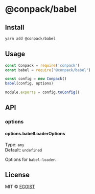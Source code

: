 # @conpack/babel

## Install

```bash
yarn add @conpack/babel
```

## Usage

```js
const Conpack = require('conpack')
const babel = require('@conpack/babel')

const config = new Conpack()
babel(config, options)

module.exports = config.toConfig()
```

## API

### options

#### options.babelLoaderOptions

Type: `any`<br>
Default: `undefined`

Options for `babel-loader`.

## License

MIT &copy; [EGOIST](https://github.com/egoist)
